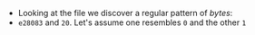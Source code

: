 - Looking at the file we discover a regular pattern of *bytes*:
- `e28083` and `20`. Let's assume one resembles `0` and the other `1`


